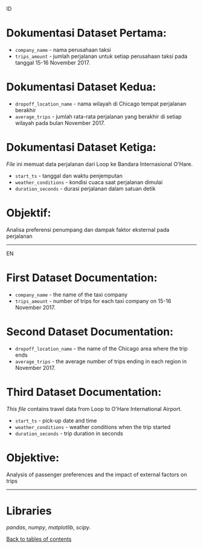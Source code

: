ID
# Dokumentasi Dataset Pertama:
- `company_name` - nama perusahaan taksi
- `trips_amount` - jumlah perjalanan untuk setiap perusahaan taksi pada tanggal 15-16 November 2017.

# Dokumentasi Dataset Kedua:
- `dropoff_location_name` - nama wilayah di Chicago tempat perjalanan berakhir
- `average_trips` - jumlah rata-rata perjalanan yang berakhir di setiap wilayah pada bulan November 2017.

# Dokumentasi Dataset Ketiga:
*File* ini memuat data perjalanan dari Loop ke Bandara Internasional O'Hare.

- `start_ts` - tanggal dan waktu penjemputan
- `weather_conditions` - kondisi cuaca saat perjalanan dimulai
- `duration_seconds` - durasi perjalanan dalam satuan detik

# Objektif:
Analisa preferensi penumpang dan dampak faktor eksternal pada perjalanan

-----------------------------------------------
EN
# First Dataset Documentation:
- `company_name` - the name of the taxi company
- `trips_amount` - number of trips for each taxi company on 15-16 November 2017.

# Second Dataset Documentation:
- `dropoff_location_name` - the name of the Chicago area where the trip ends
- `average_trips` - the average number of trips ending in each region in November 2017.

# Third Dataset Documentation:
*This file* contains travel data from Loop to O'Hare International Airport.

- `start_ts` - pick-up date and time
- `weather_conditions` - weather conditions when the trip started
- `duration_seconds` - trip duration in seconds

# Objektive:
Analysis of passenger preferences and the impact of external factors on trips

-----------------------------------------------

# Libraries
*pandas*,
*numpy*,
*matplotlib*,
*scipy*.

[Back to tables of contents](https://github.com/yusufsp7/Data_Analysis_Projects/tree/Tables_of_Contents)
